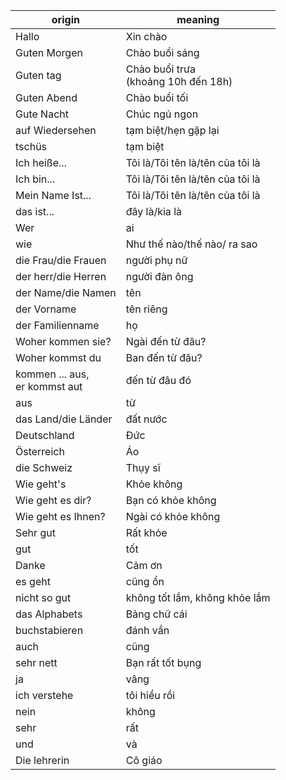 
| origin                           | meaning                                 |
| -------------------------------- | --------------------------------------- |
| Hallo                            | Xin chào                                |
| Guten Morgen                     | Chào buổi sáng                          |
| Guten tag                        | Chào buổi trưa <br>(khoảng 10h đến 18h) |
| Guten Abend                      | Chào buổi tối                           |
| Gute Nacht                       | Chúc ngủ ngon                           |
| auf Wiedersehen                  | tạm biệt/hẹn gặp lại                    |
| tschüs                           | tạm biệt                                |
| Ich heiße...                     | Tôi là/Tôi tên là/tên của tôi là        |
| Ich bin...                       | Tôi là/Tôi tên là/tên của tôi là        |
| Mein Name Ist...                 | Tôi là/Tôi tên là/tên của tôi là        |
| das ist...                       | đây là/kia là                           |
| Wer                              | ai                                      |
| wie                              | Như thế nào/thế nào/ ra sao             |
| die Frau/die Frauen              | người phụ nữ                            |
| der herr/die Herren              | người đàn ông                           |
| der Name/die Namen               | tên                                     |
| der Vorname                      | tên riêng                               |
| der Familienname                 | họ                                      |
| Woher kommen sie?                | Ngài đến từ đâu?                        |
| Woher kommst du                  | Ban đến từ đâu?                         |
| kommen ... aus,<br>er kommst aut | đến từ đâu đó                           |
| aus                              | từ                                      |
| das Land/die Länder              | đất nước                                |
| Deutschland                      | Đức                                     |
| Österreich                       | Áo                                      |
| die Schweiz                      | Thụy sĩ                                 |
| Wie geht's                       | Khỏe không                              |
| Wie geht es dir?                 | Bạn có khỏe không                       |
| Wie geht es Ihnen?               | Ngài có khỏe không                      |
| Sehr gut                         | Rất khỏe                                |
| gut                              | tốt                                     |
| Danke                            | Cảm ơn                                  |
| es geht                          | cũng ổn                                 |
| nicht so gut                     | không tốt lắm, không khỏe lắm           |
| das Alphabets                    | Bảng chữ cái                            |
| buchstabieren                    | đánh vần                                |
| auch                             | cũng                                    |
| sehr nett                        | Bạn rất tốt bụng                        |
| ja                               | vâng                                    |
| ich verstehe                     | tôi hiểu rồi                            |
| nein                             | không                                   |
| sehr                             | rất                                     |
| und                              | và                                      |
| Die lehrerin                     | Cô giáo                                 |
